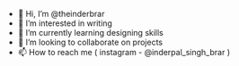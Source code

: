 - 👋 Hi, I’m @theinderbrar
- 👀 I’m interested in writing
- 🌱 I’m currently learning designing skills
- 💞️ I’m looking to collaborate on projects
- 📫 How to reach me ( instagram - @inderpal_singh_brar )

<!---
theinderbrar/theinderbrar is a ✨ special ✨ repository because its `README.md` (this file) appears on your GitHub profile.
You can click the Preview link to take a look at your changes.
--->

